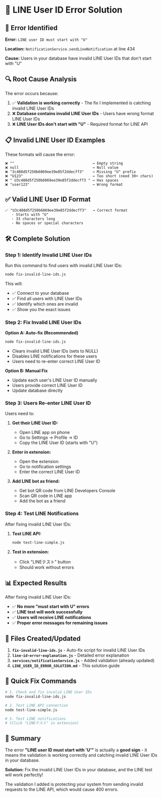 # 🔧 LINE User ID Error Solution

## 🎯 **Error Identified**

**Error:** `LINE user ID must start with "U"`

**Location:** `NotificationService.sendLineNotification` at line 434

**Cause:** Users in your database have invalid LINE User IDs that don't start with "U"

## 🔍 **Root Cause Analysis**

The error occurs because:

1. ✅ **Validation is working correctly** - The fix I implemented is catching invalid LINE User IDs
2. ❌ **Database contains invalid LINE User IDs** - Users have wrong format LINE User IDs
3. ❌ **LINE User IDs don't start with "U"** - Required format for LINE API

## 📋 **Invalid LINE User ID Examples**

These formats will cause the error:

```
❌ ""                                    → Empty string
❌ null                                  → Null value  
❌ "3c488d5f250b6069ee39e85f2ddecff3"    → Missing "U" prefix
❌ "U123"                                → Too short (need 30+ chars)
❌ " U3c488d5f250b6069ee39e85f2ddecff3 " → Has spaces
❌ "user123"                             → Wrong format
```

## ✅ **Valid LINE User ID Format**

```
✅ "U3c488d5f250b6069ee39e85f2ddecff3"   → Correct format
   - Starts with "U"
   - 33 characters long
   - No spaces or special characters
```

## 🛠️ **Complete Solution**

### **Step 1: Identify Invalid LINE User IDs**

Run this command to find users with invalid LINE User IDs:

```bash
node fix-invalid-line-ids.js
```

This will:
- ✅ Connect to your database
- ✅ Find all users with LINE User IDs
- ✅ Identify which ones are invalid
- ✅ Show you the exact issues

### **Step 2: Fix Invalid LINE User IDs**

**Option A: Auto-fix (Recommended)**
```bash
node fix-invalid-line-ids.js
```
- Clears invalid LINE User IDs (sets to NULL)
- Disables LINE notifications for these users
- Users need to re-enter correct LINE User ID

**Option B: Manual Fix**
- Update each user's LINE User ID manually
- Users provide correct LINE User ID
- Update database directly

### **Step 3: Users Re-enter LINE User ID**

Users need to:

1. **Get their LINE User ID:**
   - Open LINE app on phone
   - Go to Settings → Profile → ID
   - Copy the LINE User ID (starts with "U")

2. **Enter in extension:**
   - Open the extension
   - Go to notification settings
   - Enter the correct LINE User ID

3. **Add LINE bot as friend:**
   - Get bot QR code from LINE Developers Console
   - Scan QR code in LINE app
   - Add the bot as a friend

### **Step 4: Test LINE Notifications**

After fixing invalid LINE User IDs:

1. **Test LINE API:**
   ```bash
   node test-line-simple.js
   ```

2. **Test in extension:**
   - Click "LINEテスト" button
   - Should work without errors

## 📊 **Expected Results**

After fixing invalid LINE User IDs:

- ✅ **No more "must start with U" errors**
- ✅ **LINE test will work successfully**
- ✅ **Users will receive LINE notifications**
- ✅ **Proper error messages for remaining issues**

## 🔧 **Files Created/Updated**

1. **`fix-invalid-line-ids.js`** - Auto-fix script for invalid LINE User IDs
2. **`line-id-error-explanation.js`** - Detailed error explanation
3. **`services/notificationService.js`** - Added validation (already updated)
4. **`LINE_USER_ID_ERROR_SOLUTION.md`** - This solution guide

## 🚀 **Quick Fix Commands**

```bash
# 1. Check and fix invalid LINE User IDs
node fix-invalid-line-ids.js

# 2. Test LINE API connection
node test-line-simple.js

# 3. Test LINE notifications
# (Click "LINEテスト" in extension)
```

## 🎯 **Summary**

The error **"LINE user ID must start with 'U'"** is actually a **good sign** - it means the validation is working correctly and catching invalid LINE User IDs in your database.

**Solution:** Fix the invalid LINE User IDs in your database, and the LINE test will work perfectly!

The validation I added is protecting your system from sending invalid requests to the LINE API, which would cause 400 errors.
